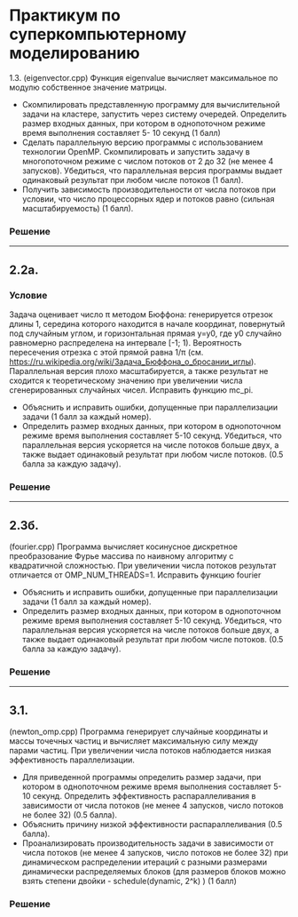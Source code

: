 # Практикум по суперкомпьютерному моделированию

1.3. (eigenvector.cpp) Функция eigenvalue вычисляет максимальное по модулю
собственное значение матрицы. 

- Скомпилировать представленную программу для вычислительной задачи на
кластере, запустить через систему очередей. Определить размер входных
данных, при котором в однопоточном режиме время выполнения составляет 5-
10 секунд (1 балл)
- Сделать параллельную версию программы с использованием технологии
OpenMP. Скомпилировать и запустить задачу в многопоточном режиме с числом
потоков от 2 до 32 (не менее 4 запусков). Убедиться, что параллельная версия
программы выдает одинаковый результат при любом числе потоков (1 балл).
- Получить зависимость производительности от числа потоков при условии, что
число процессорных ядер и потоков равно (сильная масштабируемость) (1 балл).
### Решение

___

## 2.2а.
### Условие
Задача оценивает число π методом Бюффона: генерируется отрезок длины 1, середина
которого находится в начале координат, повернутый под случайным углом, и горизонтальная
прямая y=y0, где y0 случайно равномерно распределена на интервале [-1; 1). Вероятность
пересечения отрезка с этой прямой равна 1/π (см.
https://ru.wikipedia.org/wiki/Задача_Бюффона_о_бросании_иглы). Параллельная версия плохо
масштабируется, а также результат не сходится к теоретическому значению при увеличении
числа сгенерированных случайных чисел. Исправить функцию mc_pi.

- Объяснить и исправить ошибки, допущенные при параллелизации задачи (1 балл
за каждый номер).
- Определить размер входных данных, при котором в однопоточном режиме время
выполнения составляет 5-10 секунд. Убедиться, что параллельная версия
ускоряется на числе потоков больше двух, а также выдает одинаковый результат
при любом числе потоков. (0.5 балла за каждую задачу).
### Решение

___
## 2.3б. 

(fourier.cpp) Программа вычисляет косинусное дискретное преобразование Фурье
массива по наивному алгоритму с квадратичной сложностью. При увеличении числа потоков
результат отличается от OMP_NUM_THREADS=1. Исправить функцию fourier

- Объяснить и исправить ошибки, допущенные при параллелизации задачи (1 балл
за каждый номер).
- Определить размер входных данных, при котором в однопоточном режиме время
выполнения составляет 5-10 секунд. Убедиться, что параллельная версия
ускоряется на числе потоков больше двух, а также выдает одинаковый результат
при любом числе потоков. (0.5 балла за каждую задачу).
### Решение

___

## 3.1.
(newton_omp.cpp) Программа генерирует случайные координаты и массы точечных
частиц и вычисляет максимальную силу между парами частиц. При увеличении числа
потоков наблюдается низкая эффективность параллелизации.

- Для приведенной программы определить размер задачи, при котором в
однопоточном режиме время выполнения составляет 5-10 секунд. Определить
эффективность распараллеливания в зависимости от числа потоков (не менее 4
запусков, число потоков не более 32) (0.5 балла).
- Объяснить причину низкой эффективности распараллеливания (0.5 балла).
- Проанализировать производительность задачи в зависимости от числа потоков
(не менее 4 запусков, число потоков не более 32) при динамическом
распределении итераций с разными размерами динамически распределяемых
блоков (для размеров блоков можно взять степени двойки - schedule(dynamic,
2^k) ) (1 балл)

### Решение